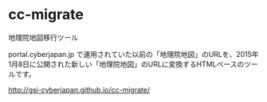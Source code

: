 # cc-migrate
地理院地図移行ツール

portal.cyberjapan.jp で運用されていた以前の「地理院地図」のURLを、2015年1月8日に公開された新しい「地理院地図」のURLに変換するHTMLベースのツールです。

http://gsi-cyberjapan.github.io/cc-migrate/
